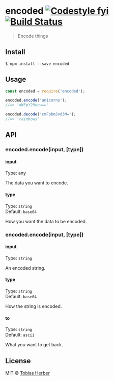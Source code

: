# encoded [![Codestyle fyi](https://img.shields.io/badge/code%20style-fyi-E91E63.svg)](https://github.com/tobihrbr/fyi) [![Build Status](https://travis-ci.org/tobihrbr/encoded.svg?branch=master)](https://travis-ci.org/tobihrbr/encoded)

> Encode things

## Install

```
$ npm install --save encoded
```

## Usage

```js
const encoded = require('encoded');

encoded.encode('unicorns');
//=> 'dW5pY29ucw=='

encoded.decode('cmFpbmJvd3M=');
//=> 'rainbows'
```

## API

### encoded.encode(input, [type])

#### input

Type: any

The data you want to encode.

#### type

Type: `string`<br>
Default: `base64`

How you want the data to be encoded.

### encoded.encode(input, [type])

#### input

Type: `string`

An encoded string.

#### type

Type: `string`<br>
Default: `base64`

How the string is encoded.

#### to

Type: `string`<br>
Default: `ascii`

What you want to get back.

## License

MIT © [Tobias Herber](https://tobihrbr.com)
